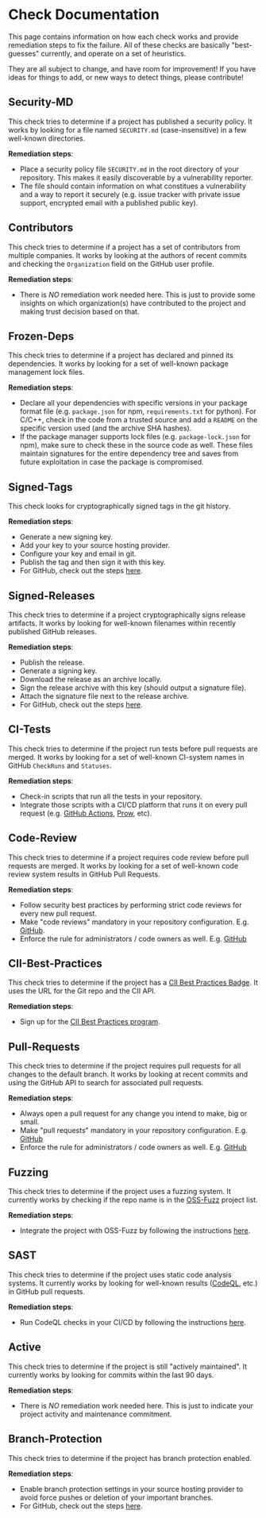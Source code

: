 # Check Documentation

This page contains information on how each check works and provide remediation
steps to fix the failure. All of these checks are basically "best-guesses"
currently, and operate on a set of heuristics.

They are all subject to change, and have room for improvement!
If you have ideas for things to add, or new ways to detect things,
please contribute!

## Security-MD

This check tries to determine if a project has published a security policy.
It works by looking for a file named `SECURITY.md` (case-insensitive) in a
few well-known directories.

**Remediation steps**:
- Place a security policy file `SECURITY.md` in the root directory of your
  repository. This makes it easily discoverable by a vulnerability reporter.
- The file should contain information on what constitues a vulnerability and
  a way to report it securely (e.g. issue tracker with private issue support,
  encrypted email with a published public key).

## Contributors

This check tries to determine if a project has a set of contributors from
multiple companies. It works by looking at the authors of recent commits and
checking the `Organization` field on the GitHub user profile.

**Remediation steps**:
- There is *NO* remediation work needed here. This is just to provide some
  insights on which organization(s) have contributed to the project and
  making trust decision based on that.

## Frozen-Deps

This check tries to determine if a project has declared and pinned its
dependencies. It works by looking for a set of well-known package management
lock files.

**Remediation steps**:
- Declare all your dependencies with specific versions in your package format
  file (e.g. `package.json` for npm, `requirements.txt` for python). For C/C++,
  check in the code from a trusted source and add a `README` on the specific
  version used (and the archive SHA hashes).
- If the package manager supports lock files (e.g. `package-lock.json` for npm),
  make sure to check these in the source code as well. These files maintain
  signatures for the entire dependency tree and saves from future exploitation
  in case the package is compromised.

## Signed-Tags

This check looks for cryptographically signed tags in the git history.

**Remediation steps**:
- Generate a new signing key.
- Add your key to your source hosting provider.
- Configure your key and email in git.
- Publish the tag and then sign it with this key.
- For GitHub, check out the steps
  [here](https://docs.github.com/en/github/authenticating-to-github/signing-tags#further-reading). 

## Signed-Releases

This check tries to determine if a project cryptographically signs release
artifacts. It works by looking for well-known filenames within recently
published GitHub releases.

**Remediation steps**:
- Publish the release.
- Generate a signing key.
- Download the release as an archive locally.
- Sign the release archive with this key (should output a signature file).
- Attach the signature file next to the release archive.
- For GitHub, check out the steps
  [here](https://wiki.debian.org/Creating%20signed%20GitHub%20releases).

## CI-Tests

This check tries to determine if the project run tests before pull requests are
merged. It works by looking for a set of well-known CI-system names in GitHub
`CheckRuns` and `Statuses`.

**Remediation steps**:
- Check-in scripts that run all the tests in your repository.
- Integrate those scripts with a CI/CD platform that runs it on every pull
  request (e.g.
  [GitHub Actions](https://docs.github.com/en/actions/learn-github-actions/introduction-to-github-actions),
  [Prow](https://github.com/kubernetes/test-infra/tree/master/prow),
  etc).

## Code-Review

This check tries to determine if a project requires code review before
pull requests are merged. It works by looking for a set of well-known code
review system results in GitHub Pull Requests.

**Remediation steps**:
- Follow security best practices by performing strict code reviews for every
  new pull request.
- Make "code reviews" mandatory in your repository configuration.
  E.g. [GitHub](https://docs.github.com/en/github/administering-a-repository/about-protected-branches#require-pull-request-reviews-before-merging).
- Enforce the rule for administrators / code owners as well.
  E.g. [GitHub](https://docs.github.com/en/github/administering-a-repository/about-protected-branches#include-administrators)

## CII-Best-Practices

This check tries to determine if the project has a [CII Best Practices Badge](https://bestpractices.coreinfrastructure.org/en).
It uses the URL for the Git repo and the CII API.

**Remediation steps**:
- Sign up for the [CII Best Practices program](https://bestpractices.coreinfrastructure.org/en).

## Pull-Requests

This check tries to determine if the project requires pull requests for all
changes to the default branch. It works by looking at recent commits and using
the GitHub API to search for associated pull requests.

**Remediation steps**:
- Always open a pull request for any change you intend to make, big or small.
- Make "pull requests" mandatory in your repository configuration.
  E.g. [GitHub](https://docs.github.com/en/github/administering-a-repository/about-protected-branches#require-pull-request-reviews-before-merging)
- Enforce the rule for administrators / code owners as well.
  E.g. [GitHub](https://docs.github.com/en/github/administering-a-repository/about-protected-branches#include-administrators)

## Fuzzing

This check tries to determine if the project uses a fuzzing system.
It currently works by checking if the repo name is in the
[OSS-Fuzz](https://github.com/google/oss-fuzz) project list.

**Remediation steps**:
- Integrate the project with OSS-Fuzz by following the instructions
  [here](https://google.github.io/oss-fuzz/).

## SAST

This check tries to determine if the project uses static code analysis systems.
It currently works by looking for well-known results ([CodeQL](https://securitylab.github.com/tools/codeql), etc.) in GitHub pull requests.

**Remediation steps**:
- Run CodeQL checks in your CI/CD by following the instructions
  [here](https://github.com/github/codeql-action#usage).

## Active

This check tries to determine if the project is still "actively maintained".
It currently works by looking for commits within the last 90 days.

**Remediation steps**:
- There is *NO* remediation work needed here. This is just to indicate your
  project activity and maintenance commitment.

## Branch-Protection

This check tries to determine if the project has branch protection enabled.

**Remediation steps**:
- Enable branch protection settings in your source hosting provider to avoid
  force pushes or deletion of your important branches.
- For GitHub, check out the steps
  [here](https://docs.github.com/en/github/administering-a-repository/managing-a-branch-protection-rule).
